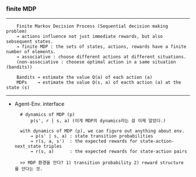 ### finite MDP

---

        Finite Markov Decision Process (Sequential decision making problem)
        ➔ actions influence not just immediate rewards, but also sebsequent states.
        ➔ finite MDP : the sets of states, actions, rewards have a finite number of elements.
        ➔ associative : choose different actions at different situations. 
        (non-associative : chooese optimal action in a same situation (bandits)) 

        Bandits ➔ estimate the value Q(a) of each action (a)
        MDPs    ➔ estimate the value Q(s, a) of eacth action (a) at the state (s)

---


- Agent-Env. interface
    

        # dynamics of MDP (p)
            p(s', r | s, a) (이게 MDP의 dynamics라는 걸 이제 알았다.)

        with dynamics of MDP (p), we can figure out anything about env. 
            ➔ p(s' | s, a) : state transition probabilities
            ➔ r(s, a, s')  : the expected rewards for state-action-next_state triples
            ➔ r(s, a)      : the expected rewards for state-action pairs

        >> MDP 환경을 안다? 1) transition probability 2) reward structure 를 안다는 것.



            